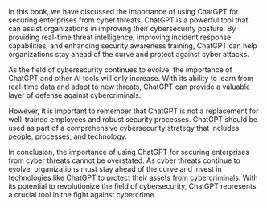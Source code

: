 
In this book, we have discussed the importance of using ChatGPT for securing enterprises from cyber threats. ChatGPT is a powerful tool that can assist organizations in improving their cybersecurity posture. By providing real-time threat intelligence, improving incident response capabilities, and enhancing security awareness training, ChatGPT can help organizations stay ahead of the curve and protect against cyber attacks.

As the field of cybersecurity continues to evolve, the importance of ChatGPT and other AI tools will only increase. With its ability to learn from real-time data and adapt to new threats, ChatGPT can provide a valuable layer of defense against cybercriminals.

However, it is important to remember that ChatGPT is not a replacement for well-trained employees and robust security processes. ChatGPT should be used as part of a comprehensive cybersecurity strategy that includes people, processes, and technology.

In conclusion, the importance of using ChatGPT for securing enterprises from cyber threats cannot be overstated. As cyber threats continue to evolve, organizations must stay ahead of the curve and invest in technologies like ChatGPT to protect their assets from cybercriminals. With its potential to revolutionize the field of cybersecurity, ChatGPT represents a crucial tool in the fight against cybercrime.
